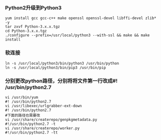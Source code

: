 ### Python2升级到Python3

```shell
yum install gcc gcc-c++ make openssl openssl-devel libffi-devel zlib* -y
tar zxvf Python-3.x.x.tgz
cd Python-3.x.x.tgz
./configure --prefix=/usr/local/python3 --with-ssl && make && make install
```

### 软连接

```shell
ln -s /usr/local/python3/bin/python3 /usr/bin/python
ln -s /usr/local/python3/bin/pip3 /usr/bin/pip
```

### 分别更改python路径，分别将将文件第一行改成#! /usr/bin/python2.7

```shell
vi /usr/bin/yum
#! /usr/bin/python2.7
vi /usr/libexec/urlgrabber-ext-down
#! /usr/bin/python2.7
#下面的路径也需要改
vi /usr/share/createrepo/genpkgmetadata.py
#!/usr/bin/python2.7 -t
vi /usr/share/createrepo/worker.py
#!/usr/bin/python2.7 -tt
```

